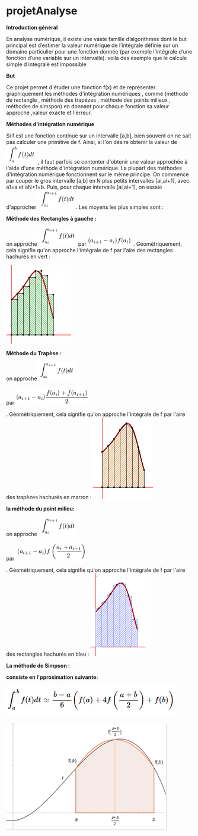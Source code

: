 # projetAnalyse

<p> <strong>Introduction général</strong> </p>
En analyse numérique, il existe une vaste famille d’algorithmes dont le but principal est d’estimer la valeur numérique de l’intégrale définie sur un domaine particulier pour une fonction donnée (par exemple l’intégrale d’une fonction d’une variable sur un intervalle). voila des exemple que le calcule simple d integrale est impossible

<p> <strong> But </strong> </p>
Ce projet permet d'étuder une fonction f(x) et de représenter graphiquement les méthodes d'intégration numériques , comme (méthode de rectangle , méthode des trapézes , méthode des points milieux , méthodes de simspon) en donnant pour chaque fonction sa valeur approché ,valeur exacte et l'erreur.

<strong> <p>Méthodes d'intégration numérique</strong> </p>

Si f est une fonction continue sur un intervalle [a,b], bien souvent on ne sait pas calculer une primitive de f. Ainsi, si l'on désire obtenir la valeur de <img src= "https://github.com/mayssamerchaoui/projetAnalyse/blob/main/4.png" /> , il faut parfois se contenter d'obtenir une valeur approchée à l'aide d'une méthode d'intégration numérique.
  La plupart des méthodes d'intégration numérique fonctionnent sur le même principe. On commence par couper le gros intervalle [a,b] en N plus petits intervalles [ai,ai+1], avec a1=a et aN+1=b. Puis, pour chaque intervalle [ai,ai+1], on essaie d'approcher <img src= "https://github.com/mayssamerchaoui/projetAnalyse/blob/main/5.png" />. Les moyens les plus simples sont :

<p> <strong>Méthode des Rectangles à gauche :</strong> </p>

<p>on approche  <img src= "https://github.com/mayssamerchaoui/projetAnalyse/blob/main/1.png" />
 par  <img src= "https://github.com/mayssamerchaoui/projetAnalyse/blob/main/2.png" /> . 
 Géométriquement, cela signifie qu'on approche l'intégrale de f par l'aire des rectangles hachurés en vert :<br />
  
  
 <img src= "https://github.com/mayssamerchaoui/projetAnalyse/blob/main/3.png" /></p> </p>



<p> <strong>Méthode du Trapèse :</strong> </p>

<p>on approche<img src= "https://github.com/mayssamerchaoui/projetAnalyse/blob/main/6.png" /></p> 
par 
<img src= "https://github.com/mayssamerchaoui/projetAnalyse/blob/main/7.png" /></p> .
Géométriquement, cela signifie qu'on approche l'intégrale de f par l'aire des trapèzes hachurés en marron :
<img src= "https://github.com/mayssamerchaoui/projetAnalyse/blob/main/8.png" /></p> </p>

<p> <strong>la méthode du point milieu: <p> </strong>
<p>  on approche <img src= "https://github.com/mayssamerchaoui/projetAnalyse/blob/main/9.png" /></p> 
par <img src= "https://github.com/mayssamerchaoui/projetAnalyse/blob/main/10.png" /></p> . 
Géométriquement, cela signifie qu'on approche l'intégrale de f par l'aire des rectangles hachurés en bleu :
  <img src= "https://github.com/mayssamerchaoui/projetAnalyse/blob/main/11.png" /></p> </p>
  
  <p> <strong>La méthode de Simpson :<p> <strong> 
  
  <p>consiste en l'pproximation suivante:
 
  <img src= "https://github.com/mayssamerchaoui/projetAnalyse/blob/main/12.PNG" /></p>
  <img src= "https://github.com/mayssamerchaoui/projetAnalyse/blob/main/14.PNG" /></p> </p>

